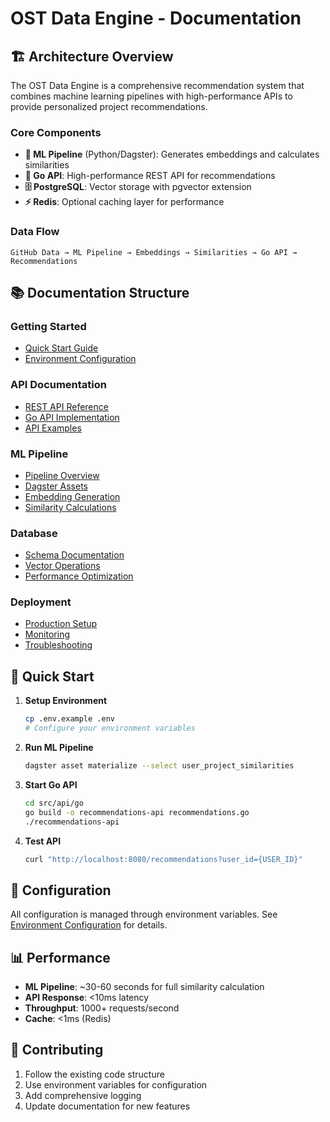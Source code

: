 # OST Data Engine - Documentation

## 🏗️ Architecture Overview

The OST Data Engine is a comprehensive recommendation system that combines machine learning pipelines with high-performance APIs to provide personalized project recommendations.

### **Core Components**

- **🤖 ML Pipeline** (Python/Dagster): Generates embeddings and calculates similarities
- **🚀 Go API**: High-performance REST API for recommendations
- **🗄️ PostgreSQL**: Vector storage with pgvector extension
- **⚡ Redis**: Optional caching layer for performance

### **Data Flow**

```
GitHub Data → ML Pipeline → Embeddings → Similarities → Go API → Recommendations
```

## 📚 Documentation Structure

### **Getting Started**
- [Quick Start Guide](deployment/quick-start.md)
- [Environment Configuration](deployment/environment.md)

### **API Documentation**
- [REST API Reference](api/rest-api.md)
- [Go API Implementation](api/go-api.md)
- [API Examples](api/examples.md)

### **ML Pipeline**
- [Pipeline Overview](ml-pipeline/overview.md)
- [Dagster Assets](ml-pipeline/dagster-assets.md)
- [Embedding Generation](ml-pipeline/embeddings.md)
- [Similarity Calculations](ml-pipeline/similarity.md)

### **Database**
- [Schema Documentation](database/schema.md)
- [Vector Operations](database/vector-operations.md)
- [Performance Optimization](database/performance.md)

### **Deployment**
- [Production Setup](deployment/production.md)
- [Monitoring](deployment/monitoring.md)
- [Troubleshooting](deployment/troubleshooting.md)

## 🚀 Quick Start

1. **Setup Environment**
   ```bash
   cp .env.example .env
   # Configure your environment variables
   ```

2. **Run ML Pipeline**
   ```bash
   dagster asset materialize --select user_project_similarities
   ```

3. **Start Go API**
   ```bash
   cd src/api/go
   go build -o recommendations-api recommendations.go
   ./recommendations-api
   ```

4. **Test API**
   ```bash
   curl "http://localhost:8080/recommendations?user_id={USER_ID}"
   ```

## 🔧 Configuration

All configuration is managed through environment variables. See [Environment Configuration](deployment/environment.md) for details.

## 📊 Performance

- **ML Pipeline**: ~30-60 seconds for full similarity calculation
- **API Response**: <10ms latency
- **Throughput**: 1000+ requests/second
- **Cache**: <1ms (Redis)

## 🤝 Contributing

1. Follow the existing code structure
2. Use environment variables for configuration
3. Add comprehensive logging
4. Update documentation for new features
